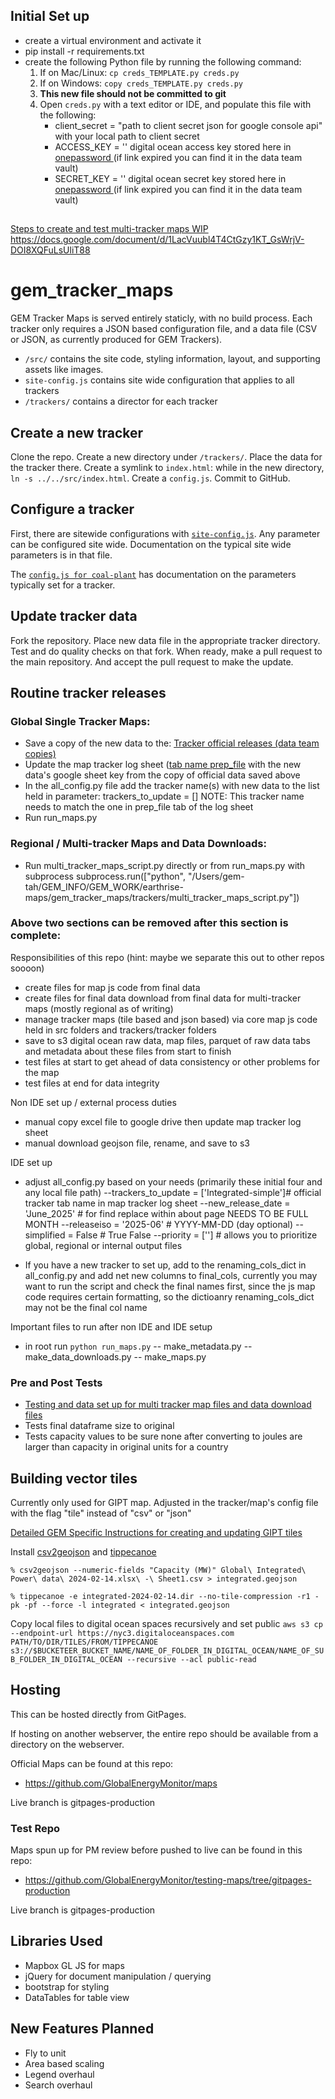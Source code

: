 
## Initial Set up
* create a virtual environment and activate it 
* pip install -r requirements.txt 
* create the following Python file by running the following command:
    1. If on Mac/Linux: `cp creds_TEMPLATE.py creds.py`
    2. If on Windows: `copy creds_TEMPLATE.py creds.py`
    3. **This new file should not be committed to git**
    4. Open `creds.py` with a text editor or IDE, and populate this file with the following: 
       *  client_secret = "path to client secret json for google console api" with your local path to client secret 
       *  ACCESS_KEY = '' digital ocean access key stored here in [onepassword ]([[url](https://share.1password.com/s#VKz54HWgtkNU5GVblRPnQSq6Bm_uhJV6aRknYUDGNh4)](https://share.1password.com/s#VKz54HWgtkNU5GVblRPnQSq6Bm_uhJV6aRknYUDGNh4)) (if link expired you can find it in the data team vault)
       *  SECRET_KEY = '' digital ocean secret key stored here in [onepassword ]([[url](https://share.1password.com/s#VKz54HWgtkNU5GVblRPnQSq6Bm_uhJV6aRknYUDGNh4)](https://share.1password.com/s#VKz54HWgtkNU5GVblRPnQSq6Bm_uhJV6aRknYUDGNh4)) (if link expired you can find it in the data team vault)


## 
[Steps to create and test multi-tracker maps WIP]([https://docs.google.com/document/d/1LacVuubl4T4CtGzy1KT_GsWrjV-DOI8XQFuLsUliT88]
) https://docs.google.com/document/d/1LacVuubl4T4CtGzy1KT_GsWrjV-DOI8XQFuLsUliT88



# gem_tracker_maps

GEM Tracker Maps is served entirely staticly, with no build process. Each tracker only requires a JSON based configuration file, and a data file (CSV or JSON, as currently produced for GEM Trackers).

* `/src/` contains the site code, styling information, layout, and supporting assets like images.
* `site-config.js` contains site wide configuration that applies to all trackers
* `/trackers/` contains a director for each tracker

## Create a new tracker

Clone the repo. Create a new directory under `/trackers/`. Place the data for the tracker there. Create a symlink to `index.html`: while in the new directory, `ln -s ../../src/index.html`. Create a `config.js`. Commit to GitHub.

## Configure a tracker

First, there are sitewide configurations with [`site-config.js`](site-config.js). Any parameter can be configured site wide. Documentation on the typical site wide parameters is in that file.

The [`config.js for coal-plant`](/trackers/coal-plant/config.js) has documentation on the parameters typically set for a tracker.

## Update tracker data

Fork the repository. Place new data file in the appropriate tracker directory. Test and do quality checks on that fork. When ready, make a pull request to the main repository. And accept the pull request to make the update.

## Routine tracker releases
### Global Single Tracker Maps: 
* Save a copy of the new data to the: [Tracker official releases (data team copies)](https://drive.google.com/drive/folders/1Ql9V1GLLNuOGoJOotX-wK6wCtDq1dOxo)
* Update the map tracker log sheet ([tab name prep_file](https://docs.google.com/spreadsheets/d/15l2fcUBADkNVHw-Gld_kk7EaMiFFi8ysWt6aXVW26n8/edit?gid=1817870001#gid=1817870001) with the new data's google sheet key from the copy of official data saved above
* In the all_config.py file add the tracker name(s) with new data to the list held in parameter: trackers_to_update = [] NOTE: This tracker name needs to match the one in prep_file tab of the log sheet
* Run run_maps.py 

### Regional / Multi-tracker Maps and Data Downloads: 
* Run multi_tracker_maps_script.py directly or from run_maps.py with subprocess
subprocess.run(["python", "/Users/gem-tah/GEM_INFO/GEM_WORK/earthrise-maps/gem_tracker_maps/trackers/multi_tracker_maps_script.py"])                 

### Above two sections can be removed after this section is complete:
Responsibilities of this repo (hint: maybe we separate this out to other repos soooon)
- create files for map js code from final data
- create files for final data download from final data for multi-tracker maps (mostly regional as of writing)
- manage tracker maps (tile based and json based) via core map js code held in src folders and trackers/tracker folders
- save to s3 digital ocean raw data, map files, parquet of raw data tabs and metadata about these files from start to finish 
- test files at start to get ahead of data consistency or other problems for the map
- test files at end for data integrity

Non IDE set up / external process duties
- manual copy excel file to google drive then update map tracker log sheet
- manual download geojson file, rename, and save to s3

IDE set up 
- adjust all_config.py based on your needs (primarily these initial four and any local file path)
    --trackers_to_update = ['Integrated-simple']# official tracker tab name in map tracker log sheet
    --new_release_date = 'June_2025' # for find replace within about page NEEDS TO BE FULL MONTH
    --releaseiso = '2025-06' # YYYY-MM-DD (day optional)
    --simplified = False # True False
    --priority = [''] # allows you to prioritize global, regional or internal output files

- If you have a new tracker to set up, add to the renaming_cols_dict in all_config.py and add net new columns to final_cols, currently you may want to run the script and check the final names first, since the js map code requires certain formatting, so the dictioanry renaming_cols_dict may not be the final col name

Important files to run after non IDE and IDE setup
- in root run ```python run_maps.py```
    -- make_metadata.py
    -- make_data_downloads.py
    -- make_maps.py


### Pre and Post Tests
* [Testing and data set up for multi tracker map files and data download files](https://docs.google.com/document/d/1LacVuubl4T4CtGzy1KT_GsWrjV-DOI8XQFuLsUliT88/edit?tab=t.0#heading=h.eooqz1k5afdy)
* Tests final dataframe size to original
* Tests capacity values to be sure none after converting to joules are larger than capacity in original units for a country


## Building vector tiles

Currently only used for GIPT map. Adjusted in the tracker/map's config file with the flag "tile" instead of "csv" or "json"

[Detailed GEM Specific Instructions for creating and updating GIPT tiles](https://docs.google.com/document/d/1Lh2GbscAGpM-UKx2UIo2ajHrmII_RWDDiLvGfhMktZg/edit)

Install [csv2geojson](https://github.com/mapbox/csv2geojson) and [tippecanoe](https://github.com/mapbox/tippecanoe)

`% csv2geojson --numeric-fields "Capacity (MW)" Global\ Integrated\ Power\ data\ 2024-02-14.xlsx\ -\ Sheet1.csv > integrated.geojson`

`% tippecanoe -e integrated-2024-02-14.dir --no-tile-compression -r1 -pk -pf --force -l integrated < integrated.geojson`

Copy local files to digital ocean spaces recursively and set public
`aws s3 cp --endpoint-url https://nyc3.digitaloceanspaces.com PATH/TO/DIR/TILES/FROM/TIPPECANOE s3://$BUCKETEER_BUCKET_NAME/NAME_OF_FOLDER_IN_DIGITAL_OCEAN/NAME_OF_SUB_FOLDER_IN_DIGITAL_OCEAN --recursive --acl public-read`



## Hosting 

This can be hosted directly from GitPages.

If hosting on another webserver, the entire repo should be available from a directory on the webserver.

Official Maps can be found at this repo: 

* https://github.com/GlobalEnergyMonitor/maps

Live branch is gitpages-production

### Test Repo 

Maps spun up for PM review before pushed to live can be found in this repo: 

* https://github.com/GlobalEnergyMonitor/testing-maps/tree/gitpages-production

Live branch is gitpages-production


## Libraries Used
* Mapbox GL JS for maps
* jQuery for document manipulation / querying
* bootstrap for styling
* DataTables for table view


## New Features Planned
* Fly to unit
* Area based scaling
* Legend overhaul
* Search overhaul 


